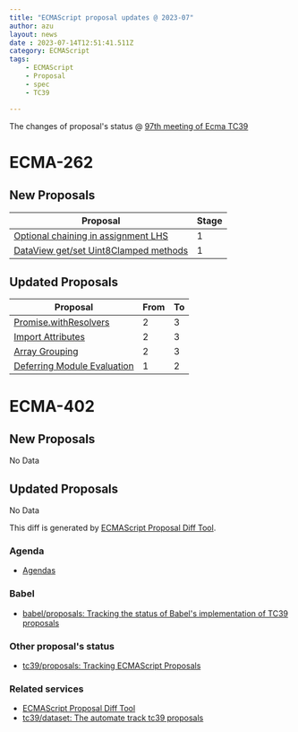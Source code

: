 ```yaml
---
title: "ECMAScript proposal updates @ 2023-07"
author: azu
layout: news
date : 2023-07-14T12:51:41.511Z
category: ECMAScript
tags:
    - ECMAScript
    - Proposal
    - spec
    - TC39

---
```


The changes of proposal's status @ [97th meeting of Ecma TC39][Agendas]

# ECMA-262

## New Proposals

| Proposal                                                                                                       | Stage |
| -------------------------------------------------------------------------------------------------------------- | ----- |
| [Optional chaining in assignment LHS](https://github.com/nicolo-ribaudo/proposal-optional-chaining-assignment) | 1     |
| [DataView get/set Uint8Clamped methods](https://github.com/tc39/proposal-dataview-get-set-uint8clamped)        | 1     |


## Updated Proposals

| Proposal                                                                          | From  | To    |
| --------------------------------------------------------------------------------- | ----- | ----- |
| [Promise.withResolvers](https://github.com/tc39/proposal-promise-with-resolvers)  | 2     | 3     |
| [Import Attributes](https://github.com/tc39/proposal-import-attributes)           | 2     | 3     |
| [Array Grouping](https://github.com/tc39/proposal-array-grouping)                 | 2     | 3     |
| [Deferring Module Evaluation](https://github.com/tc39/proposal-defer-import-eval) | 1     | 2     |


# ECMA-402

## New Proposals

No Data

## Updated Proposals

No Data


This diff is generated by [ECMAScript Proposal Diff Tool](https://azu.github.io/ecmascript-proposals-json/).

### Agenda

- [Agendas][]

### Babel

- [babel/proposals: Tracking the status of Babel's implementation of TC39 proposals](https://github.com/babel/proposals)

### Other proposal's status 

- [tc39/proposals: Tracking ECMAScript Proposals](https://github.com/tc39/proposals)

### Related services

- [ECMAScript Proposal Diff Tool](https://azu.github.io/ecmascript-proposals-json/)
- [tc39/dataset: The automate track tc39 proposals](https://github.com/tc39/dataset)

[Agendas]: https://github.com/tc39/agendas/blob/main/2023/07.md
